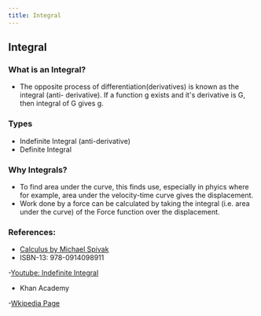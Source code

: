 ```yaml
---
title: Integral
---
```

## Integral

### What is an Integral?
- The opposite process of differentiation(derivatives) is known as the integral (anti- derivative). If a function g exists and it's 
derivative is G, then integral of G gives g.


### Types
- Indefinite Integral (anti-derivative)
- Definite Integral 

### Why Integrals?
- To find area under the curve, this finds use, especially in phyics where for example, area under the velocity-time curve gives
the displacement.
- Work done by a force can be calculated by taking the integral (i.e. area under the curve) of the Force function over the displacement.


### References:
- [Calculus by Michael Spivak](https://www.amazon.com/Calculus-4th-Michael-Spivak/dp/0914098918)
-  ISBN-13: 978-0914098911 

-[Youtube: Indefinite Integral](https://www.youtube.com/watch?v=xRspb-iev-g&list=PL19E79A0638C8D449&index=58)
- Khan Academy

-[Wkipedia Page](https://en.wikipedia.org/wiki/Integral)
<!-- The article goes here, in GitHub-flavored Markdown. Feel free to add YouTube videos, images, and CodePen/JSBin embeds  -->




